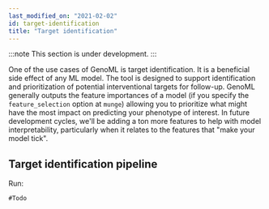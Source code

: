 ```yaml
---
last_modified_on: "2021-02-02"
id: target-identification
title: "Target identification"
---
```


:::note
This section is under development.
:::

One of the use cases of GenoML is target identification. It is a beneficial side effect of any ML model. The tool is designed to support identification and prioritization of potential interventional targets for follow-up. GenoML generally outputs the feature importances of a model (if you specify the `feature_selection` option at `munge`) allowing you to prioritize what might have the most impact on predicting your phenotype of interest. In future development cycles, we'll be adding a ton more features to help with model interpretability, particularly when it relates to the features that "make your model tick".

## Target identification pipeline  
Run:

```shell
#Todo
```
